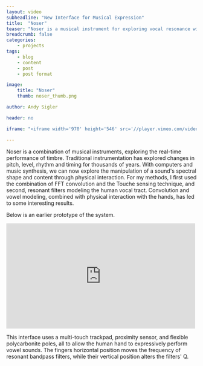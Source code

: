 ```yaml
---
layout: video
subheadline: "New Interface for Musical Expression"
title:  "Noser"
teaser: "Noser is a musical instrument for exploring vocal resonance with the hand. It was developed and performed for the New Interfaces for Musical Expression (NIME) course at ITP."
breadcrumb: false
categories:
    - projects
tags:
    - blog
    - content
    - post
    - post format

image:
    title: "Noser"
    thumb: noser_thumb.png

author: Andy Sigler

header: no

iframe: "<iframe width='970' height='546' src='//player.vimeo.com/video/85275765' frameborder='0' allowfullscreen></iframe>"

---
```


Noser is a combination of musical instruments, exploring the real-time performance of timbre. Traditional instrumentation has explored changes in pitch, level, rhythm and timing for thousands of years. With computers and music synthesis, we can now explore the manipulation of a sound's spectral shape and content through physical interaction. For my methods, I first used the combination of FFT convolution and the Touche sensing technique, and second, resonant filters modeling the human vocal tract. Convolution and vowel modeling, combined with physical interaction with the hands, has led to some interesting results.

Below is an earlier prototype of the system.

<iframe src="https://player.vimeo.com/video/74424188" width="500" height="278" frameborder="0" webkitallowfullscreen mozallowfullscreen allowfullscreen markdown="1"></iframe>

This interface uses a multi-touch trackpad, proximity sensor, and flexible polycarbonite poles, all to allow the human hand to expressively perform vowel sounds. The fingers horizontal position moves the frequency of resonant bandpass filters, while their vertical position alters the filters' Q.